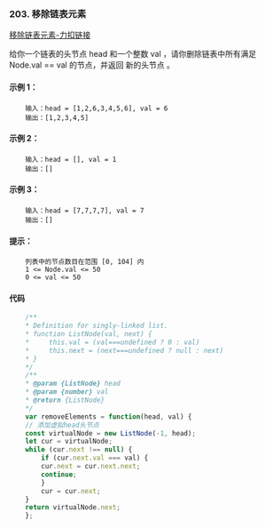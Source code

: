 ### 203. 移除链表元素

[移除链表元素-力扣链接](https://leetcode.cn/problems/remove-linked-list-elements/)

给你一个链表的头节点 head 和一个整数 val ，请你删除链表中所有满足 Node.val == val 的节点，并返回 新的头节点 。
 
#### 示例 1：

```shell
    输入：head = [1,2,6,3,4,5,6], val = 6
    输出：[1,2,3,4,5]
```

#### 示例 2：
```shell
    输入：head = [], val = 1
    输出：[]
```

#### 示例 3：
```shell
    输入：head = [7,7,7,7], val = 7
    输出：[]
 ```

#### 提示：
```shell
    列表中的节点数目在范围 [0, 104] 内
    1 <= Node.val <= 50
    0 <= val <= 50
```

#### 代码
```javascript
    /**
    * Definition for singly-linked list.
    * function ListNode(val, next) {
    *     this.val = (val===undefined ? 0 : val)
    *     this.next = (next===undefined ? null : next)
    * }
    */
    /**
    * @param {ListNode} head
    * @param {number} val
    * @return {ListNode}
    */
    var removeElements = function(head, val) {
    // 添加虚拟head头节点
    const virtualNode = new ListNode(-1, head);
    let cur = virtualNode;
    while (cur.next !== null) {
        if (cur.next.val === val) {
        cur.next = cur.next.next;
        continue;
        }
        cur = cur.next;
    }
    return virtualNode.next;
    };

```